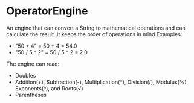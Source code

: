 # OperatorEngine
An engine that can convert a String to mathematical operations and can calculate the result.
It keeps the order of operations in mind 
Examples:
- "50 + 4" = 50 + 4 = 54.0
- "50 / 5 ^ 2" = 50 / 5 ^ 2 = 2.0

The engine can read:
- Doubles
- Addition(+), Subtraction(-), Multiplication(*), Division(/), Modulus(%), Exponents(^), and Roots(√)
- Parentheses
